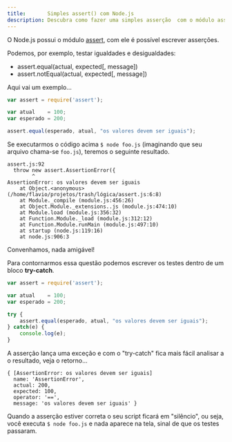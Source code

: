 ```yaml
---
title:       Simples assert() com Node.js
description: Descubra como fazer uma simples asserção  com o módulo assert() do Node.js (JavaScript)
---
```


O Node.js possui o módulo [assert](https://nodejs.org/api/assert.html "link-externo"), com ele é possível escrever
asserções.

Podemos, por exemplo, testar igualdades e desigualdades:

- assert.equal(actual, expected[, message])
- assert.notEqual(actual, expected[, message])

Aqui vai um exemplo...

```javascript
var assert = require('assert');

var atual    = 100;
var esperado = 200;

assert.equal(esperado, atual, "os valores devem ser iguais");
```

Se executarmos o código acima `$ node foo.js` (imaginando que seu arquivo chama-se `foo.js`), teremos o seguinte 
resultado.

    assert.js:92
      throw new assert.AssertionError({
            ^
    AssertionError: os valores devem ser iguais
        at Object.<anonymous> (/home/flavio/projetos/trash/lógica/assert.js:6:8)
        at Module._compile (module.js:456:26)
        at Object.Module._extensions..js (module.js:474:10)
        at Module.load (module.js:356:32)
        at Function.Module._load (module.js:312:12)
        at Function.Module.runMain (module.js:497:10)
        at startup (node.js:119:16)
        at node.js:906:3


Convenhamos, nada amigável!

Para contornarmos essa questão podemos escrever os testes dentro de um bloco __try-catch__.

```javascript
var assert = require('assert');

var atual    = 100;
var esperado = 200;

try {
    assert.equal(esperado, atual, "os valores devem ser iguais");
} catch(e) {
    console.log(e);
}
```

A asserção lança uma exceção e com o "try-catch" fica mais fácil analisar a o resultado, veja o retorno...

    { [AssertionError: os valores devem ser iguais]
      name: 'AssertionError',
      actual: 200,
      expected: 100,
      operator: '==',
      message: 'os valores devem ser iguais' }

Quando a asserção estiver correta o seu script ficará em "silêncio", ou seja, você executa `$ node foo.js` e nada 
aparece na tela, sinal de que os testes passaram.
